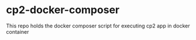 # cp2-docker-composer
This repo holds the docker composer script for executing cp2 app in docker container
